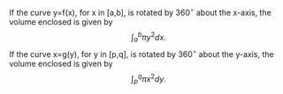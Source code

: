 If the curve y=f(x), for x in [a,b], is rotated by $360^{\circ}$ about the
x-axis, the volume enclosed is given by $$\int _a ^b \pi y^2 dx .$$ If
the curve x=g(y), for y in [p,q], is rotated by $360^{\circ}$ about the
y-axis, the volume enclosed is given by $$\int _p ^q \pi x^2 dy .$$
